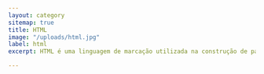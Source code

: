```yaml
---
layout: category
sitemap: true
title: HTML
image: "/uploads/html.jpg"
label: html
excerpt: HTML é uma linguagem de marcação utilizada na construção de páginas na Web.

---
```

